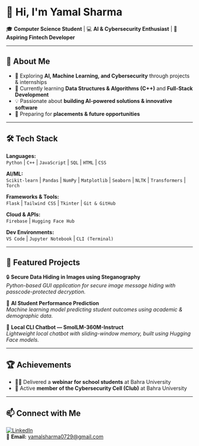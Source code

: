 # 👋 Hi, I'm Yamal Sharma  

🎓 **Computer Science Student** | 💻 **AI & Cybersecurity Enthusiast** | 🚀 **Aspiring Fintech Developer**  

---

## 🚀 About Me  
- 🔭 Exploring **AI, Machine Learning, and Cybersecurity** through projects & internships  
- 🌱 Currently learning **Data Structures & Algorithms (C++)** and **Full-Stack Development**  
- 💡 Passionate about **building AI-powered solutions & innovative software**  
- 🎯 Preparing for **placements & future opportunities**  

---

## 🛠 Tech Stack  

**Languages:**  
`Python` | `C++` | `JavaScript` | `SQL` | `HTML` | `CSS`  

**AI/ML:**  
`Scikit-learn` | `Pandas` | `NumPy` | `Matplotlib` | `Seaborn` | `NLTK` | `Transformers` | `Torch`  

**Frameworks & Tools:**  
`Flask` | `Tailwind CSS` | `Tkinter` | `Git & GitHub`  

**Cloud & APIs:**  
`Firebase` | `Hugging Face Hub`  

**Dev Environments:**  
`VS Code` | `Jupyter Notebook` | `CLI (Terminal)`  

---

## 📂 Featured Projects  

🔒 **Secure Data Hiding in Images using Steganography**  
*Python-based GUI application for secure image message hiding with passcode-protected decryption.*  

🤖 **AI Student Performance Prediction**  
*Machine learning model predicting student outcomes using academic & demographic data.*  

💬 **Local CLI Chatbot — SmolLM-360M-Instruct**  
*Lightweight local chatbot with sliding-window memory, built using Hugging Face models.*  

---

## 🏆 Achievements  
- 🧑‍🏫 Delivered a **webinar for school students** at Bahra University  
- 🔐 Active **member of the Cybersecurity Cell (Club)** at Bahra University  

---

## 📫 Connect with Me  
[![LinkedIn](https://img.shields.io/badge/LinkedIn-blue?style=for-the-badge&logo=linkedin)](www.linkedin.com/in/yamal-sharma-96433a352)  
📧 **Email:** yamalsharma0729@gmail.com  

